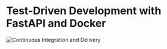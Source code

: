 # Test-Driven Development with FastAPI and Docker

![Continuous Integration and Delivery](https://github.com/getwatermeloon/fastapi-tdd-docker/workflows/Continuous%20Integration%20and%20Delivery/badge.svg?branch=master)
